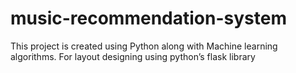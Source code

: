 # music-recommendation-system
This project is created using Python along with Machine learning algorithms. For layout designing using python’s flask library
